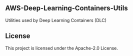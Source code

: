 ## AWS-Deep-Learning-Containers-Utils

Utilities used by Deep Learning Containers (DLC)

## License

This project is licensed under the Apache-2.0 License.

